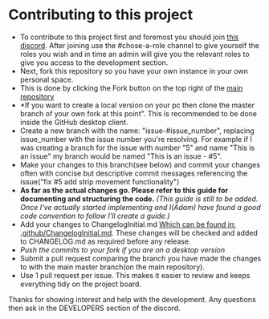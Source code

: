 # Contributing to this project
* To contribute to this project first and foremost you should join [this discord](https://discord.gg/9Yh7cWZ). After joining use the #chose-a-role channel to give yourself the roles you wish and in time an admin will give you the relevant roles to give you access to the development section.
* Next, fork this repository so you have your own instance in your own personal space.
* This is done by clicking the Fork button on the top right of the [main repository](https://imgur.com/a/w1I0JiQ)
* *If you want to create a local version on your pc then clone the master branch of your own fork at this point". This is recommended to be done inside the GitHub desktop client.
* Create a new branch with the name: "issue-#issue_number", replacing issue_number with the issue number you're resolving. For example if I was creating a branch for the issue with number "5" and name "This is an issue" my branch would be named "This is an issue - #5". 
* Make your changes to this branch(see below) and commit your changes often with concise but descriptive commit messages referencing the issue("fix #5 add strip movement functionality")
* **As far as the actual changes go. Please refer to this guide for documenting and structuring the code.** *(This guide is still to be added. Once I've actually started implementing and I(Adam) have found a good code convention to follow I'll create a guide.)*
* Add your changes to ChangelogInitial.md [Which can be found in: .github/ChangelogInitial.md](https://github.com/JonathanFerguson1/Strips/blob/master/.github/ChangelogInitial.md). These changes will be checked and added to CHANGELOG.md as required before any release.
* *Push the commits to your fork if you are on a desktop version*
* Submit a pull request comparing the branch you have made the changes to with the main master branch(on the main repository).
* Use 1 pull request per issue. This makes it easier to review and keeps everything tidy on the project board.

Thanks for showing interest and help with the development. Any questions then ask in the DEVELOPERS section of the discord.
